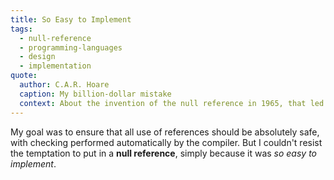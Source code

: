 ```yaml
---
title: So Easy to Implement
tags:
  - null-reference
  - programming-languages
  - design
  - implementation
quote:
  author: C.A.R. Hoare
  caption: My billion-dollar mistake
  context: About the invention of the null reference in 1965, that led to innumerable errors, vulnerabilities, and system crashes
---
```


My goal was to ensure that all use of references should be absolutely safe, with checking performed automatically by the compiler. But I couldn't resist the temptation to put in a **null reference**, simply because it was *so easy to implement*.
